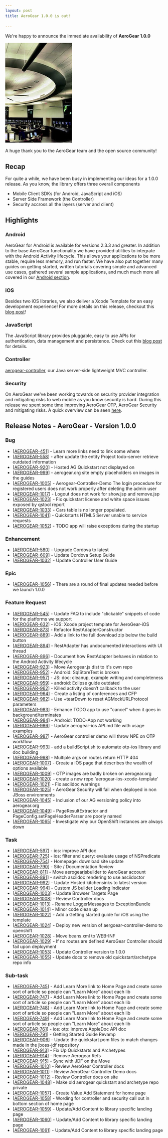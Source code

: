 ```yaml
---
layout: post
title: AeroGear 1.0.0 is out!

---
```


We're happy to announce the immediate availability of **AeroGear 1.0.0**

![](/img/news/potomac_consolidated_tracon.jpg)

A huge thank you to the AeroGear team and the open source community!

## Recap

For quite a while, we have been busy in implementing our ideas for a 1.0.0 release. As you know, the library offers three overall components

* Mobile Client SDKs (for Android, JavaScript and iOS)
* Server Side Framework (the Controller)
* Security accross all the layers (server and client)

## Highlights

### Android

AeroGear for Android is available for versions 2.3.3 and greater.  In addition to the base AeroGear functionality we have provided utilities to integrate with the Android Activity lifecycle.  This allows your applications to be more stable, require less memory, and run faster.  We have also put together many guides on getting started, written tutorials covering simple and advanced use cases, gathered several sample applications, and much much more all covered in our [Android section](/android).


### iOS

Besides two iOS libraries, we also deliver a Xcode Template for an easy development experience! For more details on this release, checkout this [blog post](http://matthiaswessendorf.wordpress.com/2013/03/28/aerogear-ios-1-0-0/)!

### JavaScript

The JavaScript library provides pluggable, easy to use APIs for authentication, data management and persistence. Check out this [blog post](http://blog.krisborchers.com/2013/03/28/aerogear-js-1-0-0-has-landed/) for details.

### Controller
[aerogear-controller](http://dbevenius.org/), our Java server-side lightweight MVC controller.

### Security

On AeroGear we've been working towards on security provider integration and mitigating risks to web mobile as you know security is hard. During this release we spent some time improving AeroGear OTP, AeroGear Security and mitigating risks. A quick overview can be seen [here](/docs/guides/aerogear-security/).

## Release Notes - AeroGear - Version 1.0.0 

### Bug 

*   [[AEROGEAR-451][1]] - Learn more links need to link some where 
*   [[AEROGEAR-558][2]] - after update the entity Project todo-server retrieve outdated information 
*   [[AEROGEAR-920][3]] - Hosted AG Quickstart not displayed on 
*   [[AEROGEAR-999][4]] - aerogear.org site empty placeholders on images in the guides 
*   [[AEROGEAR-1005][5]] - Aerogear-Controller-Demo The login procedure for registered users does not work properly after deleting the admin user 
*   [[AEROGEAR-1017][6]] - Logout does not work for show.jsp and remove.jsp 
*   [[AEROGEAR-1023][7]] - Fix quickstart license and white space issues exposed by qstool report 
*   [[AEROGEAR-1033][8]] - Cars table is no longer populated. 
*   [[AEROGEAR-1041][9]] - Quickstarts HTML5 Server unable to service requests 
*   [[AEROGEAR-1052][10]] - TODO app will raise exceptions during the startup 

### Enhancement 

*   [[AEROGEAR-580][11]] - Upgrade Cordova to latest 
*   [[AEROGEAR-609][12]] - Update Cordova Setup Guide 
*   [[AEROGEAR-1032][13]] - Update Controller User Guide 

### Epic 

*   [[AEROGEAR-1056][14]] - There are a round of final updates needed before we launch 1.0.0 

### Feature Request 

*   [[AEROGEAR-545][15]] - Update FAQ to include "clickable" snippets of code for the platforms we support 
*   [[AEROGEAR-632][16]] - iOS: Xcode project template for AeroGear-iOS 
*   [[AEROGEAR-873][17]] - Refactor RestAdapterConstructor 
*   [[AEROGEAR-889][18]] - Add a link to the full download zip below the build button 
*   [[AEROGEAR-894][19]] - RestAdapter has undocumented interactions with UI thread 
*   [[AEROGEAR-896][20]] - Document how RestAdapter behaves in relation to the Android Activity lifecycle 
*   [[AEROGEAR-923][21]] - Move Aerogear.js dist to it's own repo 
*   [[AEROGEAR-952][22]] - Android: SqlStoreTest is broken 
*   [[AEROGEAR-957][23]] - JS: doc: cleanup, example writing and completeness 
*   [[AEROGEAR-959][24]] - android: Eclipse guide outdated 
*   [[AEROGEAR-962][25]] - Killed activity doesn’t callback to the user 
*   [[AEROGEAR-964][26]] - Create a listing of conferences and CFP 
*   [[AEROGEAR-982][27]] - Use +tearDown to reset AGMockURLProtocol parameters 
*   [[AEROGEAR-983][28]] - Enhance TODO app to use "cancel" when it goes in background/terminates 
*   [[AEROGEAR-984][29]] - Android: TODO-App not working 
*   [[AEROGEAR-986][30]] - Update aerogear-ios API.md file with usage examples 
*   [[AEROGEAR-987][31]] - AeroGear controller demo will throw NPE on OTP workflow 
*   [[AEROGEAR-993][32]] - add a buildScript.sh to automate otp-ios library and doc building 
*   [[AEROGEAR-998][33]] - Multiple args on routes return HTTP 404 
*   [[AEROGEAR-1007][34]] - Create a iOS page that describes the wealth of options available 
*   [[AEROGEAR-1009][35]] - OTP images are badly broken on aerogear.org 
*   [[AEROGEAR-1020][36]] - create a new repo 'aerogear-ios-xcode-template' 
*   [[AEROGEAR-1021][37]] - Fix asciidoc warnings 
*   [[AEROGEAR-1025][38]] - AeroGear Security will fail when deployed in non JBoss environments 
*   [[AEROGEAR-1045][39]] - Inclusion of our AG versioning policy into aerogear.org 
*   [[AEROGEAR-1049][40]] - PageResultExtractor and PageConfig.setPageHeaderParser are poorly named 
*   [[AEROGEAR-1065][41]] - Investigate why our OpenShift instances are always down 

### Task 

*   [[AEROGEAR-597][42]] - ios: improve API doc 
*   [[AEROGEAR-725][43]] - ios: filter and query: evaluate usage of NSPredicate 
*   [[AEROGEAR-754][44]] - Homepage: download site update 
*   [[AEROGEAR-790][45]] - Site / Documentation Review 
*   [[AEROGEAR-811][46]] - Move aerogearjsbuilder to AeroGear account 
*   [[AEROGEAR-891][47]] - switch asciidoc rendering to use asciidoctor 
*   [[AEROGEAR-992][48]] - Update Hosted kitchensinks to latest version 
*   [[AEROGEAR-994][49]] - Custom JS builder Loading Indicator 
*   [[AEROGEAR-1003][50]] - Update Browser Targets Page 
*   [[AEROGEAR-1008][51]] - Review Controller docs 
*   [[AEROGEAR-1013][52]] - Rename LoggerMessages to ExceptionBundle 
*   [[AEROGEAR-1014][53]] - Minor code clean up 
*   [[AEROGEAR-1022][54]] - Add a Getting started guide for iOS using the template 
*   [[AEROGEAR-1024][55]] - Deploy new version of aergoear-controller-demo to openshift 
*   [[AEROGEAR-1028][56]] - Move beans.xml to WEB-INF 
*   [[AEROGEAR-1029][57]] - If no routes are defined AeroGear Controller should fail upon deployment 
*   [[AEROGEAR-1053][58]] - Update Controller version to 1.0.0 
*   [[AEROGEAR-1055][59]] - Update docs to remove old quickstart/archetype repo info 

### Sub-task 

*   [[AEROGEAR-745][60]] - Add Learn More link to Home Page and create some sort of article so people can "Learn More" about each lib 
*   [[AEROGEAR-747][61]] - Add Learn More link to Home Page and create some sort of article so people can "Learn More" about each lib 
*   [[AEROGEAR-748][62]] - Add Learn More link to Home Page and create some sort of article so people can "Learn More" about each lib 
*   [[AEROGEAR-749][63]] - Add Learn More link to Home Page and create some sort of article so people can "Learn More" about each lib 
*   [[AEROGEAR-761][64]] - ios: otp: improve AppleDoc API doc 
*   [[AEROGEAR-791][65]] - Getting Started Guide Revamp 
*   [[AEROGEAR-906][66]] - Update the quickstart pom files to match changes made in the jboss-jdf repository 
*   [[AEROGEAR-913][67]] - Fix Up Quickstarts and Archetypes 
*   [[AEROGEAR-914][68]] - Remove Aerogear Refs 
*   [[AEROGEAR-915][69]] - Sync with JDF on the Move 
*   [[AEROGEAR-1010][70]] - Review AeroGear Controller docs 
*   [[AEROGEAR-1011][71]] - Review AeroGear Controller Demo docs 
*   [[AEROGEAR-1012][72]] - Review Controller docs on site 
*   [[AEROGEAR-1048][73]] - Make old aerogear quickstart and archetype repo private 
*   [[AEROGEAR-1057][74]] - Create Value Add Statement for home page 
*   [[AEROGEAR-1058][75]] - Wording for controller and security call out in bottom section of home page 
*   [[AEROGEAR-1059][76]] - Update/Add Content to library specific landing page 
*   [[AEROGEAR-1060][77]] - Update/Add Content to library specific landing page 
*   [[AEROGEAR-1061][78]] - Update/Add Content to library specific landing page

 [1]: https://issues.jboss.org/browse/AEROGEAR-451
 [2]: https://issues.jboss.org/browse/AEROGEAR-558
 [3]: https://issues.jboss.org/browse/AEROGEAR-920
 [4]: https://issues.jboss.org/browse/AEROGEAR-999
 [5]: https://issues.jboss.org/browse/AEROGEAR-1005
 [6]: https://issues.jboss.org/browse/AEROGEAR-1017
 [7]: https://issues.jboss.org/browse/AEROGEAR-1023
 [8]: https://issues.jboss.org/browse/AEROGEAR-1033
 [9]: https://issues.jboss.org/browse/AEROGEAR-1041
 [10]: https://issues.jboss.org/browse/AEROGEAR-1052
 [11]: https://issues.jboss.org/browse/AEROGEAR-580
 [12]: https://issues.jboss.org/browse/AEROGEAR-609
 [13]: https://issues.jboss.org/browse/AEROGEAR-1032
 [14]: https://issues.jboss.org/browse/AEROGEAR-1056
 [15]: https://issues.jboss.org/browse/AEROGEAR-545
 [16]: https://issues.jboss.org/browse/AEROGEAR-632
 [17]: https://issues.jboss.org/browse/AEROGEAR-873
 [18]: https://issues.jboss.org/browse/AEROGEAR-889
 [19]: https://issues.jboss.org/browse/AEROGEAR-894
 [20]: https://issues.jboss.org/browse/AEROGEAR-896
 [21]: https://issues.jboss.org/browse/AEROGEAR-923
 [22]: https://issues.jboss.org/browse/AEROGEAR-952
 [23]: https://issues.jboss.org/browse/AEROGEAR-957
 [24]: https://issues.jboss.org/browse/AEROGEAR-959
 [25]: https://issues.jboss.org/browse/AEROGEAR-962
 [26]: https://issues.jboss.org/browse/AEROGEAR-964
 [27]: https://issues.jboss.org/browse/AEROGEAR-982
 [28]: https://issues.jboss.org/browse/AEROGEAR-983
 [29]: https://issues.jboss.org/browse/AEROGEAR-984
 [30]: https://issues.jboss.org/browse/AEROGEAR-986
 [31]: https://issues.jboss.org/browse/AEROGEAR-987
 [32]: https://issues.jboss.org/browse/AEROGEAR-993
 [33]: https://issues.jboss.org/browse/AEROGEAR-998
 [34]: https://issues.jboss.org/browse/AEROGEAR-1007
 [35]: https://issues.jboss.org/browse/AEROGEAR-1009
 [36]: https://issues.jboss.org/browse/AEROGEAR-1020
 [37]: https://issues.jboss.org/browse/AEROGEAR-1021
 [38]: https://issues.jboss.org/browse/AEROGEAR-1025
 [39]: https://issues.jboss.org/browse/AEROGEAR-1045
 [40]: https://issues.jboss.org/browse/AEROGEAR-1049
 [41]: https://issues.jboss.org/browse/AEROGEAR-1065
 [42]: https://issues.jboss.org/browse/AEROGEAR-597
 [43]: https://issues.jboss.org/browse/AEROGEAR-725
 [44]: https://issues.jboss.org/browse/AEROGEAR-754
 [45]: https://issues.jboss.org/browse/AEROGEAR-790
 [46]: https://issues.jboss.org/browse/AEROGEAR-811
 [47]: https://issues.jboss.org/browse/AEROGEAR-891
 [48]: https://issues.jboss.org/browse/AEROGEAR-992
 [49]: https://issues.jboss.org/browse/AEROGEAR-994
 [50]: https://issues.jboss.org/browse/AEROGEAR-1003
 [51]: https://issues.jboss.org/browse/AEROGEAR-1008
 [52]: https://issues.jboss.org/browse/AEROGEAR-1013
 [53]: https://issues.jboss.org/browse/AEROGEAR-1014
 [54]: https://issues.jboss.org/browse/AEROGEAR-1022
 [55]: https://issues.jboss.org/browse/AEROGEAR-1024
 [56]: https://issues.jboss.org/browse/AEROGEAR-1028
 [57]: https://issues.jboss.org/browse/AEROGEAR-1029
 [58]: https://issues.jboss.org/browse/AEROGEAR-1053
 [59]: https://issues.jboss.org/browse/AEROGEAR-1055
 [60]: https://issues.jboss.org/browse/AEROGEAR-745
 [61]: https://issues.jboss.org/browse/AEROGEAR-747
 [62]: https://issues.jboss.org/browse/AEROGEAR-748
 [63]: https://issues.jboss.org/browse/AEROGEAR-749
 [64]: https://issues.jboss.org/browse/AEROGEAR-761
 [65]: https://issues.jboss.org/browse/AEROGEAR-791
 [66]: https://issues.jboss.org/browse/AEROGEAR-906
 [67]: https://issues.jboss.org/browse/AEROGEAR-913
 [68]: https://issues.jboss.org/browse/AEROGEAR-914
 [69]: https://issues.jboss.org/browse/AEROGEAR-915
 [70]: https://issues.jboss.org/browse/AEROGEAR-1010
 [71]: https://issues.jboss.org/browse/AEROGEAR-1011
 [72]: https://issues.jboss.org/browse/AEROGEAR-1012
 [73]: https://issues.jboss.org/browse/AEROGEAR-1048
 [74]: https://issues.jboss.org/browse/AEROGEAR-1057
 [75]: https://issues.jboss.org/browse/AEROGEAR-1058
 [76]: https://issues.jboss.org/browse/AEROGEAR-1059
 [77]: https://issues.jboss.org/browse/AEROGEAR-1060
 [78]: https://issues.jboss.org/browse/AEROGEAR-1061